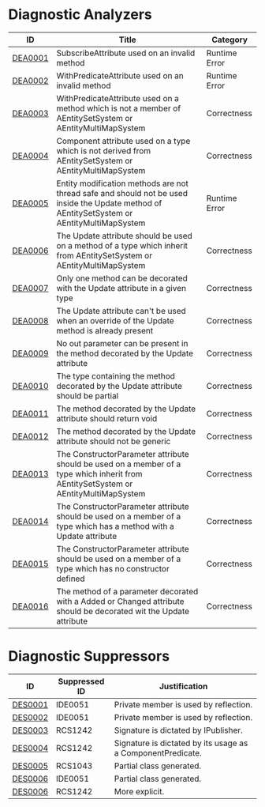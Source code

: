 # Diagnostic Analyzers

ID | Title | Category
---- | --- | --- |
[DEA0001](DEA0001.md) | SubscribeAttribute used on an invalid method | Runtime Error
[DEA0002](DEA0002.md) | WithPredicateAttribute used on an invalid method | Runtime Error
[DEA0003](DEA0003.md) | WithPredicateAttribute used on a method which is not a member of AEntitySetSystem or AEntityMultiMapSystem | Correctness
[DEA0004](DEA0004.md) | Component attribute used on a type which is not derived from AEntitySetSystem or AEntityMultiMapSystem | Correctness
[DEA0005](DEA0005.md) | Entity modification methods are not thread safe and should not be used inside the Update method of AEntitySetSystem or AEntityMultiMapSystem | Runtime Error
[DEA0006](DEA0006.md) | The Update attribute should be used on a method of a type which inherit from AEntitySetSystem or AEntityMultiMapSystem | Correctness
[DEA0007](DEA0007.md) | Only one method can be decorated with the Update attribute in a given type | Correctness
[DEA0008](DEA0008.md) | The Update attribute can't be used when an override of the Update method is already present | Correctness
[DEA0009](DEA0009.md) | No out parameter can be present in the method decorated by the Update attribute | Correctness
[DEA0010](DEA0010.md) | The type containing the method decorated by the Update attribute should be partial | Correctness
[DEA0011](DEA0011.md) | The method decorated by the Update attribute should return void | Correctness
[DEA0012](DEA0012.md) | The method decorated by the Update attribute should not be generic | Correctness
[DEA0013](DEA0013.md) | The ConstructorParameter attribute should be used on a member of a type which inherit from AEntitySetSystem or AEntityMultiMapSystem | Correctness
[DEA0014](DEA0014.md) | The ConstructorParameter attribute should be used on a member of a type which has a method with a Update attribute | Correctness
[DEA0015](DEA0015.md) | The ConstructorParameter attribute should be used on a member of a type which has no constructor defined | Correctness
[DEA0016](DEA0016.md) | The method of a parameter decorated with a Added or Changed attribute should be decorated wit the Update attribute | Correctness

# Diagnostic Suppressors

ID | Suppressed ID | Justification
---- | --- | --- |
[DES0001](DES0001.md) | IDE0051 | Private member is used by reflection.
[DES0002](DES0002.md) | IDE0051 | Private member is used by reflection.
[DES0003](DES0003.md) | RCS1242 | Signature is dictated by IPublisher.
[DES0004](DES0004.md) | RCS1242 | Signature is dictated by its usage as a ComponentPredicate.
[DES0005](DES0005.md) | RCS1043 | Partial class generated.
[DES0006](DES0006.md) | IDE0051 | Partial class generated.
[DES0006](DES0007.md) | RCS1242 | More explicit.